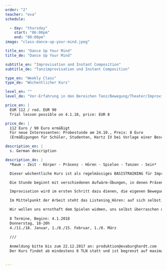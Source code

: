 ```yaml
---
order: "2"
teacher: "eva"
schedule:

  - day: "thursday"
    start: "06:00pm"
    end: "08:00pm"
image: "class-dance-up-your-mind.jpeg"

title_en: "Dance Up Your Mind"
title_de: "Dance Up Your Mind"

subtitle_en: "Improvisation and Instant Composition"
subtitle_de: "Tanzimprovisation und Instant Composition"

type_en: "Weekly Class"
type_de: "Wöchentlicher Kurs"

level_en: ""
level_de: "Vor-Erfahrung in den Bereichen Tanz/Bewegung/Theater/Improvisation ist erwünscht, aber nicht zwingend notwendig."

price_en: |
  EUR 112 / red. EUR 90  
  Trial lesson possible on 4.1.18, price: EUR 8

price_de: |
  112 Euro / 90 Euro ermäßigt  
  Für neue Interessenten: Probestunde am 24.10., Preis: 8 Euro     
  (Ermäßigungen für Schüler, Studenten, Hartz IV bei Vorlage einer Bescheinigung!)

description_en: |
  s. German description

description_de: |
  *Raum - Zeit - Körper - Präsenz - Hören - Spielen - Tanzen - Sein*   

  Dieser wöchentliche Kurs ist als regelmässiges BASISTRAINING für Improvisation und Instant Composition in einer festen Gruppe gedacht. 

  Die Stunde beginnt mit verschiedenen Aufwärm-Übungen, in denen Präsenz und Körperwahrnehmung geschult wird und sich die Aufmerksamkeit auf das JETZT fokussiert. Schwerkraft, Raum, Dynamik und Zeit werden erforscht, die Verbindung von Atem, Stimme und Bewegung erkundet. 

  Improvisation wird im ersten Schritt dazu dienen, die eigenen Bewegungsmöglichkeiten zu erweitern und sich von vorgeschriebenen Formen zu lösen. Im weiteren Verlauf werden die TeilnehmerInnen in komplexere Strukturen der Solo- und Gruppenimprovisation eingeführt.

  Im Mittelpunkt der Arbeit steht das Listening_Hören: auf sich selbst, auf die Gruppe, auf den Raum, auf die uns umgebenen Geräusche, auf das, was IST. Dieses HÖREN dient als Inspiration und lässt uns Impulse aufgreifen, darauf reagieren und den Moment bewusst gestalten. Aus Improvisationen entstehen Kompositionen aus dem Moment heraus, allein und in der Interaktion mit einem Partner oder der Gruppe. 

  Wir wollen uns ernsthaft dem Spielen widmen, uns selbst überraschen und die Balance zwischen Freiheit und Festlegung erforschen...  
  
  8 Termine, Beginn: 4.1.2018   
  Donnerstag, 18-20h  
  4./11./18. Januar, 1./8./15. Februar, 1./8. März 
  
  ///  
  
  Anmeldung bitte bis zum 22.12.2017 an: produktion@evaburghardt.com  
  Der Kurs findet ab mindestens 8 TLN statt und ist begrenzt auf maximal 16 TLN.
 

---
```



